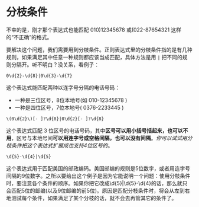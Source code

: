 # 分枝条件

不幸的是，刚才那个表达式也能匹配 010)12345678 或(022-87654321 这样的“不正确”的格式。

要解决这个问题，我们需要用到分枝条件。正则表达式里的分枝条件指的是有几种规则，如果满足其中任意一种规则都应该当成匹配，具体方法是用 `|` 把不同的规则分隔开。听不明白？没关系，看例子：

```
0\d{2}-\d{8}|0\d{3}-\d{7}
```

这个表达式能匹配两种以连字号分隔的电话号码：

* 一种是三位区号，8位本地号(如 010-12345678 )
* 一种是四位区号，7位本地号( 0376-2233445 )

```
\(0\d{2}\)[- ]?\d{8}|0\d{2}[- ]?\d{8}
```

这个表达式匹配 3 位区号的电话号码，其中**区号可以用小括号括起来，也可以不用**，区号与本地号间**可以用连字号或空格间隔，也可以没有间隔**。*你可以试试用分枝条件把这个表达式扩展成也支持4位区号的*。

```
\d{5}-\d{4}|\d{5}
```

这个表达式用于匹配美国的邮政编码。美国邮编的规则是5位数字，或者用连字号间隔的9位数字。之所以要给出这个例子是因为它能说明一个问题：使用分枝条件时，要注意各个条件的顺序。如果你把它改成\d{5}|\d{5}-\d{4}的话，那么就只会匹配5位的邮编(以及9位邮编的前5位)。原因是匹配分枝条件时，将会从左到右地测试每个条件，如果满足了某个分枝的话，就不会去再管其它的条件了。

